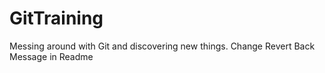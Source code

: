 # GitTraining
Messing around with Git and discovering new things.
Change Revert Back Message in Readme 
